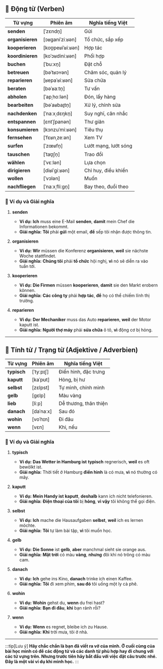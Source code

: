 ## **🔹 Động từ (Verben)**

|**Từ vựng**|**Phiên âm**|**Nghĩa tiếng Việt**|
|---|---|---|
|**senden**|[ˈzɛndn̩]|Gửi|
|**organisieren**|[ɔʁɡaniˈziːʁən]|Tổ chức, sắp xếp|
|**kooperieren**|[koʊ̯peʁiˈʁiːʁən]|Hợp tác|
|**koordinieren**|[koˈɔʁdiniːʁən]|Phối hợp|
|**buchen**|[ˈbuːxn̩]|Đặt chỗ|
|**betreuen**|[bəˈtʁɔʏən]|Chăm sóc, quản lý|
|**reparieren**|[ʁepaˈʁiːʁən]|Sửa chữa|
|**beraten**|[bəˈʁaːtn̩]|Tư vấn|
|**abholen**|[ˈapˌhoːlən]|Đón, lấy hàng|
|**bearbeiten**|[bəˈaʁbaɪ̯tn̩]|Xử lý, chỉnh sửa|
|**nachdenken**|[ˈnaːxˌdɛŋkn̩]|Suy nghĩ, cân nhắc|
|**entspannen**|[ɛntˈʃpanən]|Thư giãn|
|**konsumieren**|[kɔnzuˈmiːʁən]|Tiêu thụ|
|**fernsehen**|[ˈfɛʁnˌzeːən]|Xem TV|
|**surfen**|[ˈzœʁfn̩]|Lướt mạng, lướt sóng|
|**tauschen**|[ˈtaʊ̯ʃn̩]|Trao đổi|
|**wählen**|[ˈvɛːlən]|Lựa chọn|
|**dirigieren**|[diʁiˈɡiːʁən]|Chỉ huy, điều khiển|
|**wollen**|[ˈvɔlən]|Muốn|
|**nachfliegen**|[ˈnaːxˌfliːɡn̩]|Bay theo, đuổi theo|

### **📌 Ví dụ và Giải nghĩa**

1. **senden**
    
    - **Ví dụ:** **Ich** muss eine E-Mail **senden**, **damit** mein Chef die Informationen bekommt.
    - **Giải nghĩa:** **Tôi** phải **gửi** một email, **để** sếp tôi nhận được thông tin.
2. **organisieren**
    
    - **Ví dụ:** **Wir** müssen die Konferenz **organisieren**, **weil** sie nächste Woche stattfindet.
    - **Giải nghĩa:** **Chúng tôi** phải **tổ chức** hội nghị, **vì** nó sẽ diễn ra vào tuần tới.
3. **kooperieren**
    
    - **Ví dụ:** **Die Firmen** müssen **kooperieren**, **damit** sie den Markt erobern können.
    - **Giải nghĩa:** **Các công ty** phải **hợp tác**, **để** họ có thể chiếm lĩnh thị trường.
4. **reparieren**
    
    - **Ví dụ:** **Der Mechaniker** muss das Auto **reparieren**, **weil** der Motor kaputt ist.
    - **Giải nghĩa:** **Người thợ máy** phải **sửa chữa** ô tô, **vì** động cơ bị hỏng.

---

## **🔹 Tính từ / Trạng từ (Adjektive / Adverbien)**

|**Từ vựng**|**Phiên âm**|**Nghĩa tiếng Việt**|
|---|---|---|
|**typisch**|[ˈtyːpɪʃ]|Điển hình, đặc trưng|
|**kaputt**|[kaˈpʊt]|Hỏng, bị hư|
|**selbst**|[zɛlpst]|Tự mình, chính mình|
|**gelb**|[ɡɛlp]|Màu vàng|
|**lieb**|[liːp]|Dễ thương, thân thiện|
|**danach**|[daˈnaːx]|Sau đó|
|**wohin**|[voˈhɪn]|Đi đâu|
|**wenn**|[vɛn]|Khi, nếu|

### **📌 Ví dụ và Giải nghĩa**

1. **typisch**
    
    - **Ví dụ:** **Das Wetter in Hamburg ist** **typisch** regnerisch, **weil** es oft bewölkt ist.
    - **Giải nghĩa:** Thời tiết ở Hamburg **điển hình** là có mưa, **vì** nó thường có mây.
2. **kaputt**
    
    - **Ví dụ:** **Mein Handy ist** **kaputt**, **deshalb** kann ich nicht telefonieren.
    - **Giải nghĩa:** **Điện thoại của tôi** bị **hỏng**, **vì vậy** tôi không thể gọi điện.
3. **selbst**
    
    - **Ví dụ:** **Ich** mache die Hausaufgaben **selbst**, **weil** ich es lernen möchte.
    - **Giải nghĩa:** **Tôi** tự làm bài tập, **vì** tôi muốn học.
4. **gelb**
    
    - **Ví dụ:** **Die Sonne** ist **gelb**, **aber** manchmal sieht sie orange aus.
    - **Giải nghĩa:** **Mặt trời** có màu **vàng**, **nhưng** đôi khi nó trông có màu cam.
5. **danach**
    
    - **Ví dụ:** **Ich** gehe ins Kino, **danach** trinke ich einen Kaffee.
    - **Giải nghĩa:** **Tôi** đi xem phim, **sau đó** tôi uống một ly cà phê.
6. **wohin**
    
    - **Ví dụ:** **Wohin** gehst du, **wenn** du frei hast?
    - **Giải nghĩa:** **Bạn đi đâu**, **khi** bạn rảnh rỗi?
7. **wenn**
    
    - **Ví dụ:** **Wenn** es regnet, bleibe ich zu Hause.
    - **Giải nghĩa:** **Khi** trời mưa, tôi ở nhà.


---
:::tip[Lưu ý]
**Hãy chắc chắn là bạn đã viết ra vở của mình. Ở cuối cùng của bài học mình có để các động từ và các danh từ phù hợp hay đi chung với các từ vựng trên. Nhưng trước tiên hãy bắt đầu với việc đặt câu trước nhé. Đây là một vài ví dụ khi mình học.**
:::